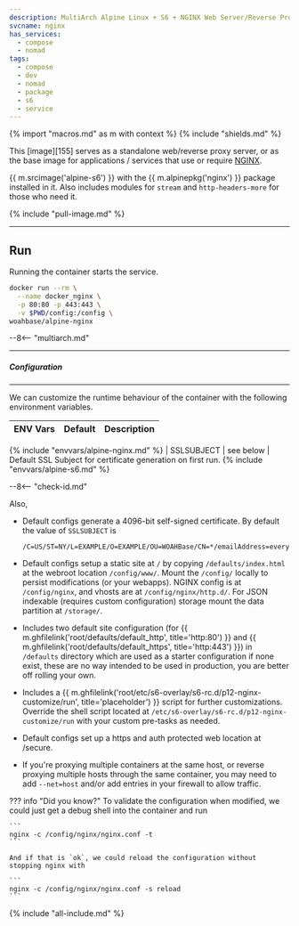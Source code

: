 ```yaml
---
description: MultiArch Alpine Linux + S6 + NGINX Web Server/Reverse Proxy.
svcname: nginx
has_services:
  - compose
  - nomad
tags:
  - compose
  - dev
  - nomad
  - package
  - s6
  - service
---
```


{% import "macros.md" as m with context %}
{% include "shields.md" %}

This [image][155] serves as a standalone web/reverse proxy server,
or as the base image for applications / services that use or
require [NGINX][1].

{{ m.srcimage('alpine-s6') }} with the {{ m.alpinepkg('nginx') }}
package installed in it. Also includes modules for `stream` and
`http-headers-more` for those who need it.

{% include "pull-image.md" %}

---
Run
---

Running the container starts the service.

``` sh
docker run --rm \
  --name docker_nginx \
  -p 80:80 -p 443:443 \
  -v $PWD/config:/config \
woahbase/alpine-nginx
```

--8<-- "multiarch.md"

---
##### Configuration
---

We can customize the runtime behaviour of the container with the
following environment variables.

| ENV Vars   | Default   | Description
| :---       | :---      | :---
{% include "envvars/alpine-nginx.md" %}
| SSLSUBJECT | see below | Default SSL Subject for certificate generation on first run.
{% include "envvars/alpine-s6.md" %}

--8<-- "check-id.md"

Also,

* Default configs generate a 4096-bit self-signed certificate. By
  default the value of `SSLSUBJECT` is
  ```
  /C=US/ST=NY/L=EXAMPLE/O=EXAMPLE/OU=WOAHBase/CN=*/emailAddress=everybodycanseethis@mailinator.com
  ```

* Default configs setup a static site at `/` by copying
  `/defaults/index.html` at the webroot location `/config/www/`.
  Mount the `/config/` locally to persist modifications (or your
  webapps). NGINX config is at `/config/nginx`, and vhosts are at
  `/config/nginx/http.d/`. For JSON indexable (requires custom
  configuration) storage mount the data partition at `/storage/`.

* Includes two default site configuration (for {{
  m.ghfilelink('root/defaults/default_http', title='http:80') }}
  and {{ m.ghfilelink('root/defaults/default_https',
  title='http:443') }}) in `/defaults` directory which are used
  as a starter configuration if none exist, these are no way
  intended to be used in production, you are better off rolling
  your own.

* Includes a {{ m.ghfilelink('root/etc/s6-overlay/s6-rc.d/p12-nginx-customize/run', title='placeholder') }}
  script for further customizations. Override the shell script
  located at `/etc/s6-overlay/s6-rc.d/p12-nginx-customize/run`
  with your custom pre-tasks as needed.

* Default configs set up a https and auth protected web location
  at /secure.

* If you're proxying multiple containers at the same host, or
  reverse proxying multiple hosts through the same container, you
  may need to add `--net=host` and/or add entries in your firewall
  to allow traffic.

??? info "Did you know?"
    To validate the configuration when modified, we could just
    get a debug shell into the container and run

    ```
    nginx -c /config/nginx/nginx.conf -t
    ```

    And if that is `ok`, we could reload the configuration without
    stopping nginx with

    ```
    nginx -c /config/nginx/nginx.conf -s reload
    ```

[1]: https://nginx.org

{% include "all-include.md" %}
